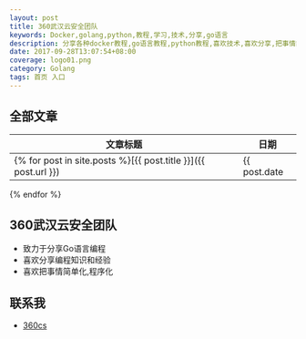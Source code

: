 ```yaml
---
layout: post
title: 360武汉云安全团队
keywords: Docker,golang,python,教程,学习,技术,分享,go语言
description: 分享各种docker教程,go语言教程,python教程,喜欢技术,喜欢分享,把事情简单化
date: 2017-09-28T13:07:54+08:00
coverage: logo01.png
category: Golang
tags: 首页 入口
---
```


## 全部文章

文章标题|日期
---|---
{% for post in site.posts %}[{{ post.title }}]({{ post.url }}) | {{ post.date | date:"%Y-%m-%d" }}
{% endfor %}


## 360武汉云安全团队
- 致力于分享Go语言编程
- 喜欢分享编程知识和经验
- 喜欢把事情简单化,程序化


## 联系我

- [360cs](https://github.com/360cs)

